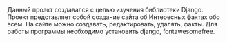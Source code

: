 Данный проэкт создавался с целью изучения библиотеки Django. Проект представляет собой создание сайта об Интересных фактах обо всем. На сайте можно создавать, редактировать, удалять, факты.
Для работы программы необходимо установить django, fontawesomefree.

